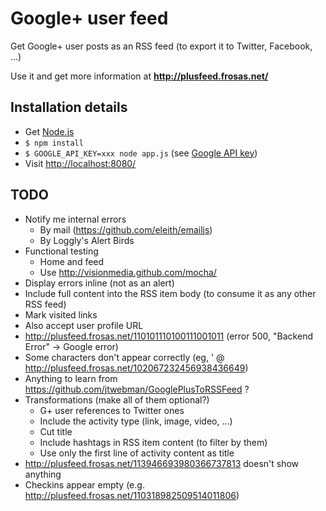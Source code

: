 # Google+ user feed

Get Google+ user posts as an RSS feed (to export it to Twitter, Facebook, ...)

Use it and get more information at **http://plusfeed.frosas.net/**

## Installation details

- Get [Node.js](http://nodejs.org/)
- `$ npm install`
- `$ GOOGLE_API_KEY=xxx node app.js` (see [Google API key](https://developers.google.com/+/api/oauth))
- Visit [http://localhost:8080/](http://localhost:8080/)

## TODO

- Notify me internal errors
  - By mail (https://github.com/eleith/emailjs)
  - By Loggly's Alert Birds
- Functional testing
   - Home and feed
   - Use http://visionmedia.github.com/mocha/
- Display errors inline (not as an alert)
- Include full content into the RSS item body (to consume it as any other RSS feed)
- Mark visited links
- Also accept user profile URL
- http://plusfeed.frosas.net/110101110100111001011 (error 500, "Backend Error" -> Google error)
- Some characters don't appear correctly (eg, &#39; @ http://plusfeed.frosas.net/102067232456938436649)
- Anything to learn from https://github.com/jtwebman/GooglePlusToRSSFeed ?
- Transformations (make all of them optional?)
    - G+ user references to Twitter ones
    - Include the activity type (link, image, video, ...)
    - Cut title
    - Include hashtags in RSS item content (to filter by them)
    - Use only the first line of activity content as title
- http://plusfeed.frosas.net/113946693980366737813 doesn't show anything
- Checkins appear empty (e.g. http://plusfeed.frosas.net/110318982509514011806)

